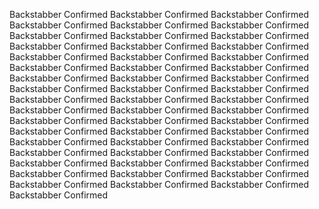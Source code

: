Backstabber Confirmed
Backstabber Confirmed
Backstabber Confirmed
Backstabber Confirmed
Backstabber Confirmed
Backstabber Confirmed
Backstabber Confirmed
Backstabber Confirmed
Backstabber Confirmed
Backstabber Confirmed
Backstabber Confirmed
Backstabber Confirmed
Backstabber Confirmed
Backstabber Confirmed
Backstabber Confirmed
Backstabber Confirmed
Backstabber Confirmed
Backstabber Confirmed
Backstabber Confirmed
Backstabber Confirmed
Backstabber Confirmed
Backstabber Confirmed
Backstabber Confirmed
Backstabber Confirmed
Backstabber Confirmed
Backstabber Confirmed
Backstabber Confirmed
Backstabber Confirmed
Backstabber Confirmed
Backstabber Confirmed
Backstabber Confirmed
Backstabber Confirmed
Backstabber Confirmed
Backstabber Confirmed
Backstabber Confirmed
Backstabber Confirmed
Backstabber Confirmed
Backstabber Confirmed
Backstabber Confirmed
Backstabber Confirmed
Backstabber Confirmed
Backstabber Confirmed
Backstabber Confirmed
Backstabber Confirmed
Backstabber Confirmed
Backstabber Confirmed
Backstabber Confirmed
Backstabber Confirmed
Backstabber Confirmed
Backstabber Confirmed
Backstabber Confirmed
Backstabber Confirmed
